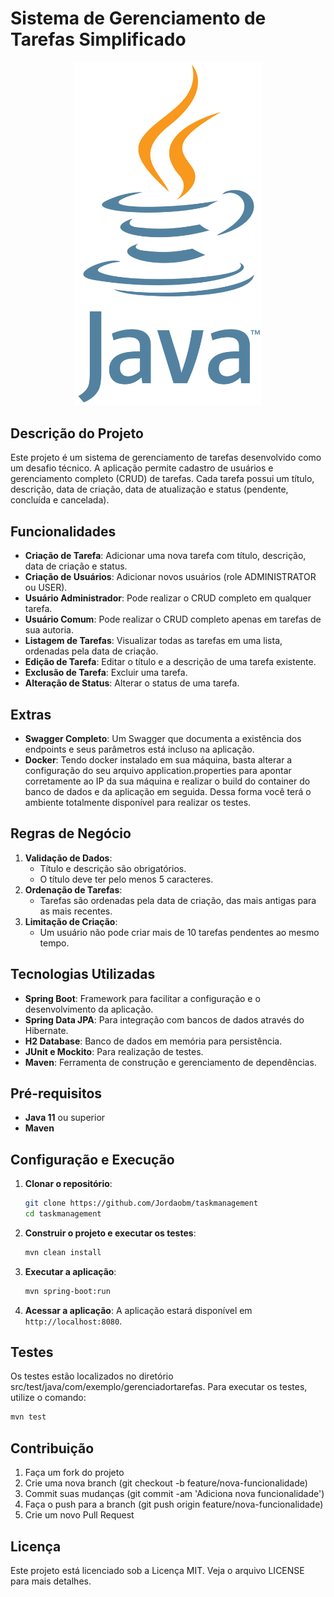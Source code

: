 # Sistema de Gerenciamento de Tarefas Simplificado

<div align="center">
  <img alt="Java" title="Java" src="https://github.com/Jordaobm/taskmanagement/blob/main/doc/java.png" width="300px" />
</div>

## Descrição do Projeto

Este projeto é um sistema de gerenciamento de tarefas desenvolvido como um desafio técnico. A aplicação permite cadastro
de usuários e gerenciamento completo (CRUD) de tarefas. Cada tarefa possui um título, descrição, data de criação, data
de atualização e status (pendente, concluída e cancelada).

## Funcionalidades

- **Criação de Tarefa**: Adicionar uma nova tarefa com título, descrição, data de criação e status.
- **Criação de Usuários**: Adicionar novos usuários (role ADMINISTRATOR ou USER).
- **Usuário Administrador**: Pode realizar o CRUD completo em qualquer tarefa.
- **Usuário Comum**: Pode realizar o CRUD completo apenas em tarefas de sua autoria.
- **Listagem de Tarefas**: Visualizar todas as tarefas em uma lista, ordenadas pela data de criação.
- **Edição de Tarefa**: Editar o título e a descrição de uma tarefa existente.
- **Exclusão de Tarefa**: Excluir uma tarefa.
- **Alteração de Status**: Alterar o status de uma tarefa.

## Extras

- **Swagger Completo**: Um Swagger que documenta a existência dos endpoints e seus parâmetros está incluso na aplicação.
- **Docker**: Tendo docker instalado em sua máquina, basta alterar a configuração do seu arquivo application.properties
  para apontar corretamente ao IP da sua máquina e realizar o build do container do banco de dados e da aplicação em
  seguida. Dessa forma você terá o ambiente totalmente disponível para realizar os testes.

## Regras de Negócio

1. **Validação de Dados**:
    - Título e descrição são obrigatórios.
    - O título deve ter pelo menos 5 caracteres.
2. **Ordenação de Tarefas**:
    - Tarefas são ordenadas pela data de criação, das mais antigas para as mais recentes.
3. **Limitação de Criação**:
    - Um usuário não pode criar mais de 10 tarefas pendentes ao mesmo tempo.

## Tecnologias Utilizadas

- **Spring Boot**: Framework para facilitar a configuração e o desenvolvimento da aplicação.
- **Spring Data JPA**: Para integração com bancos de dados através do Hibernate.
- **H2 Database**: Banco de dados em memória para persistência.
- **JUnit e Mockito**: Para realização de testes.
- **Maven**: Ferramenta de construção e gerenciamento de dependências.

## Pré-requisitos

- **Java 11** ou superior
- **Maven**

## Configuração e Execução

1. **Clonar o repositório**:
    ```bash
    git clone https://github.com/Jordaobm/taskmanagement
    cd taskmanagement
    ```

2. **Construir o projeto e executar os testes**:
    ```bash
    mvn clean install
    ```

3. **Executar a aplicação**:
    ```bash
    mvn spring-boot:run
    ```

4. **Acessar a aplicação**:
   A aplicação estará disponível em `http://localhost:8080`.

## Testes

Os testes estão localizados no diretório src/test/java/com/exemplo/gerenciadortarefas. Para executar os testes, utilize
o comando:

```bash
mvn test
```

## Contribuição

1. Faça um fork do projeto
2. Crie uma nova branch (git checkout -b feature/nova-funcionalidade)
3. Commit suas mudanças (git commit -am 'Adiciona nova funcionalidade')
4. Faça o push para a branch (git push origin feature/nova-funcionalidade)
5. Crie um novo Pull Request

## Licença

Este projeto está licenciado sob a Licença MIT. Veja o arquivo LICENSE para mais detalhes.




